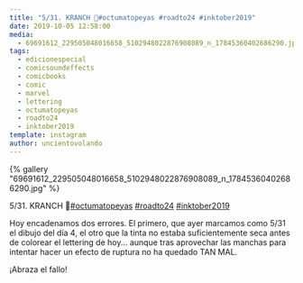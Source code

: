 ```yaml
---
title: "5/31. KRANCH 🔨#octumatopeyas #roadto24 #inktober2019"
date: 2019-10-05 12:58:00
media: 
  - 69691612_229505048016658_5102948022876908089_n_17845360402686290.jpg
tags: 
  - edicionespecial
  - comicsoundeffects
  - comicbooks
  - comic
  - marvel
  - lettering
  - octumatopeyas
  - roadto24
  - inktober2019
template: instagram
author: uncientovolando
---
```


{% gallery "69691612_229505048016658_5102948022876908089_n_17845360402686290.jpg" %}

5/31. KRANCH 🔨[#octumatopeyas](/etiquetas/octumatopeyas) [#roadto24](/etiquetas/roadto24) [#inktober2019](/etiquetas/inktober2019)

Hoy encadenamos dos errores. El primero, que ayer marcamos como 5/31 el dibujo del día 4, el otro que la tinta no estaba suficientemente seca antes de colorear el lettering de hoy... aunque tras aprovechar las manchas para intentar hacer un efecto de ruptura no ha quedado TAN MAL.

¡Abraza el fallo!
